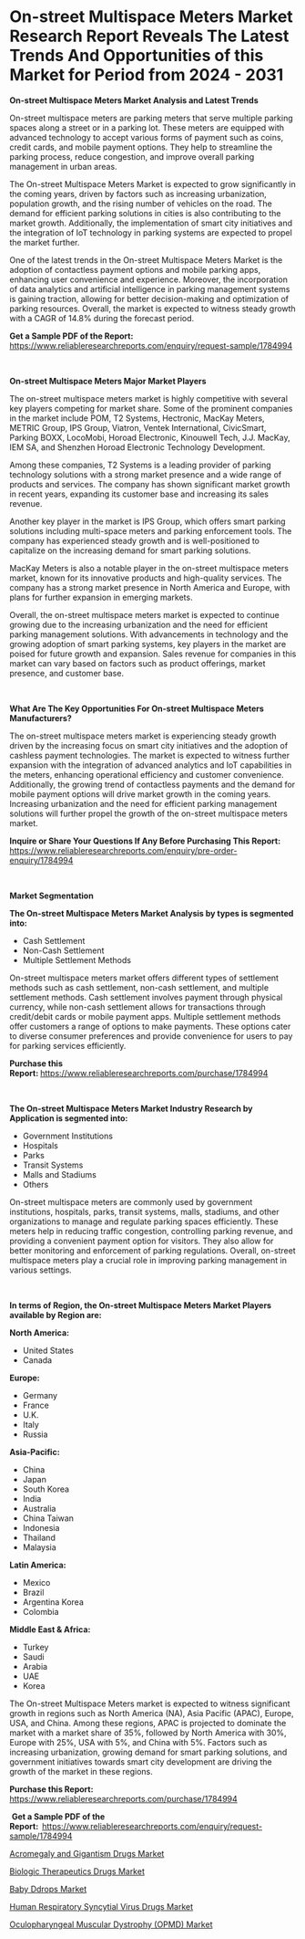 <p><h1>On-street Multispace Meters Market Research Report Reveals The Latest Trends And Opportunities of this Market for Period from 2024 - 2031</h1></p><p><strong>On-street Multispace Meters Market Analysis and Latest Trends</strong></p>
<p><p>On-street multispace meters are parking meters that serve multiple parking spaces along a street or in a parking lot. These meters are equipped with advanced technology to accept various forms of payment such as coins, credit cards, and mobile payment options. They help to streamline the parking process, reduce congestion, and improve overall parking management in urban areas.</p><p>The On-street Multispace Meters Market is expected to grow significantly in the coming years, driven by factors such as increasing urbanization, population growth, and the rising number of vehicles on the road. The demand for efficient parking solutions in cities is also contributing to the market growth. Additionally, the implementation of smart city initiatives and the integration of IoT technology in parking systems are expected to propel the market further.</p><p>One of the latest trends in the On-street Multispace Meters Market is the adoption of contactless payment options and mobile parking apps, enhancing user convenience and experience. Moreover, the incorporation of data analytics and artificial intelligence in parking management systems is gaining traction, allowing for better decision-making and optimization of parking resources. Overall, the market is expected to witness steady growth with a CAGR of 14.8% during the forecast period.</p></p>
<p><strong>Get a Sample PDF of the Report:&nbsp;</strong> <a href="https://www.reliableresearchreports.com/enquiry/request-sample/1784994">https://www.reliableresearchreports.com/enquiry/request-sample/1784994</a></p>
<p>&nbsp;</p>
<p><strong>On-street Multispace Meters Major Market Players</strong></p>
<p><p>The on-street multispace meters market is highly competitive with several key players competing for market share. Some of the prominent companies in the market include POM, T2 Systems, Hectronic, MacKay Meters, METRIC Group, IPS Group, Viatron, Ventek International, CivicSmart, Parking BOXX, LocoMobi, Horoad Electronic, Kinouwell Tech, J.J. MacKay, IEM SA, and Shenzhen Horoad Electronic Technology Development.</p><p>Among these companies, T2 Systems is a leading provider of parking technology solutions with a strong market presence and a wide range of products and services. The company has shown significant market growth in recent years, expanding its customer base and increasing its sales revenue.</p><p>Another key player in the market is IPS Group, which offers smart parking solutions including multi-space meters and parking enforcement tools. The company has experienced steady growth and is well-positioned to capitalize on the increasing demand for smart parking solutions.</p><p>MacKay Meters is also a notable player in the on-street multispace meters market, known for its innovative products and high-quality services. The company has a strong market presence in North America and Europe, with plans for further expansion in emerging markets.</p><p>Overall, the on-street multispace meters market is expected to continue growing due to the increasing urbanization and the need for efficient parking management solutions. With advancements in technology and the growing adoption of smart parking systems, key players in the market are poised for future growth and expansion. Sales revenue for companies in this market can vary based on factors such as product offerings, market presence, and customer base.</p></p>
<p>&nbsp;</p>
<p><strong>What Are The Key Opportunities For On-street Multispace Meters Manufacturers?</strong></p>
<p><p>The on-street multispace meters market is experiencing steady growth driven by the increasing focus on smart city initiatives and the adoption of cashless payment technologies. The market is expected to witness further expansion with the integration of advanced analytics and IoT capabilities in the meters, enhancing operational efficiency and customer convenience. Additionally, the growing trend of contactless payments and the demand for mobile payment options will drive market growth in the coming years. Increasing urbanization and the need for efficient parking management solutions will further propel the growth of the on-street multispace meters market.</p></p>
<p><strong>Inquire or Share Your Questions If Any Before Purchasing This Report:</strong> <a href="https://www.reliableresearchreports.com/enquiry/pre-order-enquiry/1784994">https://www.reliableresearchreports.com/enquiry/pre-order-enquiry/1784994</a></p>
<p>&nbsp;</p>
<p><strong>Market Segmentation</strong></p>
<p><strong>The On-street Multispace Meters Market Analysis by types is segmented into:</strong></p>
<p><ul><li>Cash Settlement</li><li>Non-Cash Settlement</li><li>Multiple Settlement Methods</li></ul></p>
<p><p>On-street multispace meters market offers different types of settlement methods such as cash settlement, non-cash settlement, and multiple settlement methods. Cash settlement involves payment through physical currency, while non-cash settlement allows for transactions through credit/debit cards or mobile payment apps. Multiple settlement methods offer customers a range of options to make payments. These options cater to diverse consumer preferences and provide convenience for users to pay for parking services efficiently.</p></p>
<p><strong>Purchase this Report:&nbsp;</strong><a href="https://www.reliableresearchreports.com/purchase/1784994">https://www.reliableresearchreports.com/purchase/1784994</a></p>
<p>&nbsp;</p>
<p><strong>The On-street Multispace Meters Market Industry Research by Application is segmented into:</strong></p>
<p><ul><li>Government Institutions</li><li>Hospitals</li><li>Parks</li><li>Transit Systems</li><li>Malls and Stadiums</li><li>Others</li></ul></p>
<p><p>On-street multispace meters are commonly used by government institutions, hospitals, parks, transit systems, malls, stadiums, and other organizations to manage and regulate parking spaces efficiently. These meters help in reducing traffic congestion, controlling parking revenue, and providing a convenient payment option for visitors. They also allow for better monitoring and enforcement of parking regulations. Overall, on-street multispace meters play a crucial role in improving parking management in various settings.</p></p>
<p>&nbsp;</p>
<p><strong>In terms of Region, the On-street Multispace Meters Market Players available by Region are:</strong></p>
<p>
    <p> <strong> North America: </strong>
        <ul>
            <li>United States</li>
            <li>Canada</li>
        </ul>
        </p> 
    <p> <strong> Europe: </strong>
        <ul>
            <li>Germany</li>
            <li>France</li>
            <li>U.K.</li>
            <li>Italy</li>
            <li>Russia</li>
        </ul>
        </p> 
    <p> <strong> Asia-Pacific: </strong>
        <ul>
            <li>China</li>
            <li>Japan</li>
            <li>South Korea</li>
            <li>India</li>
            <li>Australia</li>
            <li>China Taiwan</li>
            <li>Indonesia</li>
            <li>Thailand</li>
            <li>Malaysia</li>
        </ul>
        </p> 
    <p> <strong> Latin America: </strong>
        <ul>
            <li>Mexico</li>
            <li>Brazil</li>
            <li>Argentina Korea</li>
            <li>Colombia</li>
        </ul>
        </p> 
    <p> <strong> Middle East & Africa: </strong>
        <ul>
            <li>Turkey</li>
            <li>Saudi</li>
            <li>Arabia</li>
            <li>UAE</li>
            <li>Korea</li>
        </ul>
    </p>
    </p>
<p><p>The On-street Multispace Meters market is expected to witness significant growth in regions such as North America (NA), Asia Pacific (APAC), Europe, USA, and China. Among these regions, APAC is projected to dominate the market with a market share of 35%, followed by North America with 30%, Europe with 25%, USA with 5%, and China with 5%. Factors such as increasing urbanization, growing demand for smart parking solutions, and government initiatives towards smart city development are driving the growth of the market in these regions.</p></p>
<p><strong>Purchase this Report: </strong><a href="https://www.reliableresearchreports.com/purchase/1784994">https://www.reliableresearchreports.com/purchase/1784994</a></p>
<p>&nbsp;<strong>Get a Sample PDF of the Report:&nbsp;&nbsp;</strong><a href="https://www.reliableresearchreports.com/enquiry/request-sample/1784994">https://www.reliableresearchreports.com/enquiry/request-sample/1784994</a></p>
<p><strong></strong></p>
<p><p><a href="https://medium.com/@eloisadavis18/acromegaly-and-gigantism-drugs-market-furnishes-information-on-market-share-market-trends-and-94f27b576943">Acromegaly and Gigantism Drugs Market</a></p><p><a href="https://medium.com/@eloisadavis18/analyzing-biologic-therapeutics-drugs-market-global-industry-perspective-and-forecast-2024-to-f2f1162ec7be">Biologic Therapeutics Drugs Market</a></p><p><a href="https://medium.com/@eloisadavis18/baby-ddrops-market-analysis-and-sze-forecasted-for-period-from-2024-to-2031-f9b5f4a59b58">Baby Ddrops Market</a></p><p><a href="https://medium.com/@eloisadavis18/decoding-human-respiratory-syncytial-virus-drugs-market-metrics-market-share-trends-and-growth-03d35dae9da1">Human Respiratory Syncytial Virus Drugs Market</a></p><p><a href="https://medium.com/@eloisadavis18/oculopharyngeal-muscular-dystrophy-opmd-market-insights-into-market-cagr-market-trends-and-0e72fa153a09">Oculopharyngeal Muscular Dystrophy (OPMD) Market</a></p></p>